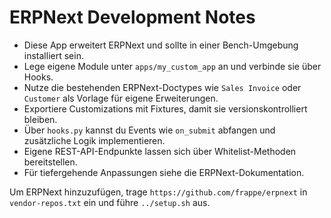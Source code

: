 # ERPNext Development Notes

* Diese App erweitert ERPNext und sollte in einer Bench-Umgebung installiert sein.
* Lege eigene Module unter `apps/my_custom_app` an und verbinde sie über Hooks.
* Nutze die bestehenden ERPNext-Doctypes wie `Sales Invoice` oder `Customer` als Vorlage für eigene Erweiterungen.
* Exportiere Customizations mit Fixtures, damit sie versionskontrolliert bleiben.
* Über `hooks.py` kannst du Events wie `on_submit` abfangen und zusätzliche Logik implementieren.
* Eigene REST-API-Endpunkte lassen sich über Whitelist-Methoden bereitstellen.
* Für tiefergehende Anpassungen siehe die ERPNext-Dokumentation.

Um ERPNext hinzuzufügen, trage `https://github.com/frappe/erpnext` in `vendor-repos.txt` ein und führe `../setup.sh` aus.
